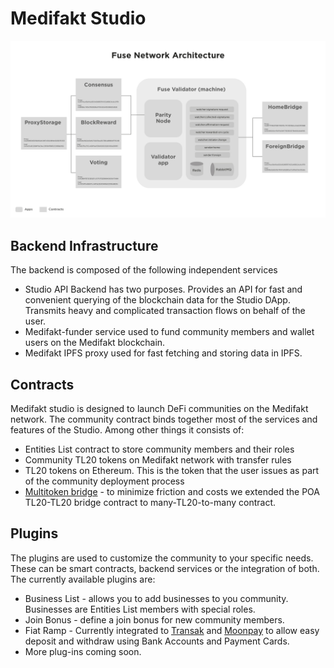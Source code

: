 # Medifakt Studio



![Medifakt Studio architecture](../../.gitbook/assets/image%20%283%29.png)

## Backend Infrastructure

The backend is composed of the following independent services

* Studio API Backend has two purposes. Provides an API for fast and convenient querying of the blockchain data for the Studio DApp. Transmits heavy and complicated transaction flows on behalf of the user.
* Medifakt-funder service used to fund community members and wallet users on the Medifakt blockchain.
* Medifakt IPFS proxy used for fast fetching and storing data in IPFS.

## Contracts

Medifakt studio is designed to launch DeFi communities on the Medifakt network. The community contract binds together most of the services and features of the Studio. Among other things it consists of:

* Entities List contract to store community members and their roles
* Community TL20 tokens on Medifakt network with transfer rules
* TL20 tokens on Ethereum. This is the token that the user issues as part of the community deployment process
* [Multitoken bridge](https://github.com/fuseio/bridge-contracts) - to minimize friction and costs we extended the POA TL20-TL20 bridge contract to many-TL20-to-many contract.

## Plugins

The plugins are used to customize the community to your specific needs. These can be smart contracts, backend services or the integration of both. The currently available plugins are:

* Business List - allows you to add businesses to you community. Businesses are Entities List members with special roles.
* Join Bonus - define a join bonus for new community members.
* Fiat Ramp - Currently integrated to [Transak](https://transak.com/) and [Moonpay](https://www.moonpay.io/) to allow easy deposit and withdraw using Bank Accounts and Payment Cards.
* More plug-ins coming soon.

